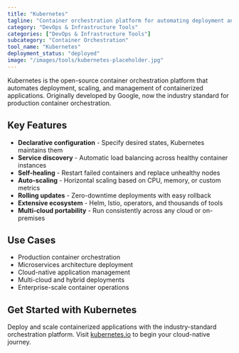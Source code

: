 ```yaml
---
title: "Kubernetes"
tagline: "Container orchestration platform for automating deployment and scaling"
category: "DevOps & Infrastructure Tools"
categories: ["DevOps & Infrastructure Tools"]
subcategory: "Container Orchestration"
tool_name: "Kubernetes"
deployment_status: "deployed"
image: "/images/tools/kubernetes-placeholder.jpg"
---
```

Kubernetes is the open-source container orchestration platform that automates deployment, scaling, and management of containerized applications. Originally developed by Google, now the industry standard for production container orchestration.

## Key Features

- **Declarative configuration** - Specify desired states, Kubernetes maintains them
- **Service discovery** - Automatic load balancing across healthy container instances
- **Self-healing** - Restart failed containers and replace unhealthy nodes
- **Auto-scaling** - Horizontal scaling based on CPU, memory, or custom metrics
- **Rolling updates** - Zero-downtime deployments with easy rollback
- **Extensive ecosystem** - Helm, Istio, operators, and thousands of tools
- **Multi-cloud portability** - Run consistently across any cloud or on-premises

## Use Cases

- Production container orchestration
- Microservices architecture deployment
- Cloud-native application management
- Multi-cloud and hybrid deployments
- Enterprise-scale container operations

## Get Started with Kubernetes

Deploy and scale containerized applications with the industry-standard orchestration platform. Visit [kubernetes.io](https://kubernetes.io) to begin your cloud-native journey.
